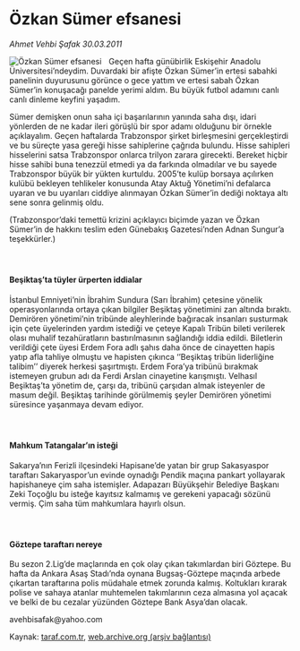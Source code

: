 # Özkan Sümer efsanesi

*Ahmet Vehbi Şafak 30.03.2011*

<div class="yazi"><img align="left" alt="Özkan Sümer efsanesi" border="0" src="http://www.taraf.com.tr/fotoraflar/makaleler/ozkan-sumer-efsanesi_163_orijinal.jpg" style="border-right-width:10px; border-color:#FFFFFF"/><p>Geçen hafta günübirlik Eskişehir Anadolu Üniversitesi’ndeydim. Duvardaki bir afişte Özkan Sümer’in ertesi sabahki panelinin duyurusunu görünce o gece yattım ve ertesi sabah Özkan Sümer’in konuşacağı panelde yerimi aldım. Bu büyük futbol adamını canlı canlı dinleme keyfini yaşadım.</p>
<p>Sümer demişken onun saha içi başarılarının yanında saha dışı, idari yönlerden de ne kadar ileri görüşlü bir spor adamı olduğunu bir örnekle açıklayalım. Geçen haftalarda Trabzonspor şirket birleşmesini gerçekleştirdi ve bu süreçte yasa gereği hisse sahiplerine çağrıda bulundu. Hisse sahipleri hisselerini satsa Trabzonspor onlarca trilyon zarara girecekti. Bereket hiçbir hisse sahibi buna tenezzül etmedi ya da farkında olmadılar ve bu sayede Trabzonspor büyük bir yükten kurtuldu. 2005’te kulüp borsaya açılırken kulübü bekleyen tehlikeler konusunda Atay Aktuğ Yönetimi’ni defalarca uyaran ve bu uyarıları ciddiye alınmayan Özkan Sümer’in dediği noktaya altı sene sonra gelinmiş oldu.</p>
<p>(Trabzonspor’daki temettü krizini açıklayıcı biçimde yazan ve Özkan Sümer’in de hakkını teslim eden Günebakış Gazetesi’nden Adnan Sungur’a teşekkürler.)</p>
<h4> </h4>
<h4>Beşiktaş’ta tüyler ürperten iddialar</h4>
<p>İstanbul Emniyeti’nin İbrahim Sundura (Sarı İbrahim) çetesine yönelik operasyonlarında ortaya çıkan bilgiler Beşiktaş yönetimini zan altında bıraktı. Demirören yönetimi’nin tribünde aleyhlerinde bağıracak insanları susturmak için çete üyelerinden yardım istediği ve çeteye Kapalı Tribün bileti verilerek olası muhalif tezahüratların bastırılmasının sağlandığı iddia edildi. Biletlerin verildiği çete üyesi Erdem Fora adlı şahıs daha önce de cinayetten hapis yatıp afla tahliye olmuştu ve hapisten çıkınca ‘’Beşiktaş tribün liderliğine talibim’’ diyerek herkesi şaşırtmıştı. Erdem Fora’ya tribünü bırakmak istemeyen grubun adı da Ferdi Arslan cinayetine karışmıştı. Velhasıl Beşiktaş’ta yönetim de, çarşı da, tribünü çarşıdan almak isteyenler de masum değil. Beşiktaş tarihinde görülmemiş şeyler Demirören yönetimi süresince yaşanmaya devam ediyor.</p>
<h4> </h4>
<h4>Mahkum Tatangalar’ın isteği</h4>
<p>Sakarya’nın Ferizli ilçesindeki Hapisane’de yatan bir grup Sakasyaspor taraftarı Sakaryaspor’un evinde oynadığı Pendik maçına pankart yollayarak hapishaneye çim saha istemişler. Adapazarı Büyükşehir Belediye Başkanı Zeki Toçoğlu bu isteğe kayıtsız kalmamış ve gerekeni yapacağı sözünü vermiş. Çim saha tüm mahkumlara hayırlı olsun.</p>
<h4> </h4>
<h4>Göztepe taraftarı nereye</h4>
<p>Bu sezon 2.Lig’de maçlarında en çok olay çıkan takımlardan biri Göztepe. Bu hafta da Ankara Asaş Stadı’nda oynana Bugsaş-Göztepe maçında arbede çıkartan taraftarına polis müdahale etmek zorunda kalmış. Koltukları kırarak polise ve sahaya atanlar muhtemelen takımlarının ceza almasına yol açacak ve belki de bu cezalar yüzünden Göztepe Bank Asya’dan olacak. </p>
<p>avehbisafak@yahoo.com</p>
</div>

Kaynak: [taraf.com.tr](http://www.taraf.com.tr/ahmet-vehbi-safak/makale-ozkan-sumer-efsanesi.htm), [web.archive.org (arşiv bağlantısı)](http://web.archive.org/web/20131107102801/http://www.taraf.com.tr/ahmet-vehbi-safak/makale-ozkan-sumer-efsanesi.htm)
